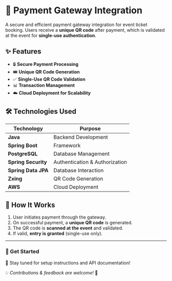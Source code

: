 # 🚀 Payment Gateway Integration

A secure and efficient payment gateway integration for event ticket booking. Users receive a **unique QR code** after payment, which is validated at the event for **single-use authentication**.

## ✨ Features
- 🔒 **Secure Payment Processing**
- 🎟 **Unique QR Code Generation**
- ✅ **Single-Use QR Code Validation**
- 📊 **Transaction Management**
- ☁️ **Cloud Deployment for Scalability**

## 🛠 Technologies Used

| Technology          | Purpose                        |
|---------------------|--------------------------------|
| **Java**            | Backend Development            |
| **Spring Boot**     | Framework                      |
| **PostgreSQL**      | Database Management            |
| **Spring Security** | Authentication & Authorization |
| **Spring Data JPA** | Database Interaction           |
| **Zxing**           | QR Code Generation             |
| **AWS**             | Cloud Deployment               |

## 📌 How It Works
1. User initiates payment through the gateway.
2. On successful payment, a **unique QR code** is generated.
3. The QR code is **scanned at the event** and validated.
4. If valid, **entry is granted** (single-use only).

---
### 🎯 Get Started
🚀 Stay tuned for setup instructions and API documentation!

💡 *Contributions & feedback are welcome!* 🤝